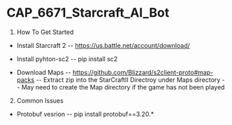 # CAP_6671_Starcraft_AI_Bot

1. How To Get Started
- Install Starcraft 2
-- https://us.battle.net/account/download/

- Install pyhton-sc2
-- pip install sc2

- Download Maps
-- https://github.com/Blizzard/s2client-proto#map-packs
-- Extract zip into the StarCraftII Directroy under Maps directory
-- May need to create the Map directory if the game has not been played

2. Common Issues
- Protobuf vesrion
-- pip install protobuf==3.20.*